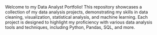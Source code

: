Welcome to my Data Analyst Portfolio! This repository showcases a collection of my data analysis projects, demonstrating my skills in data cleaning, 
visualization, statistical analysis, and machine learning. Each project is designed to highlight my proficiency with various data analysis tools and techniques, 
including Python, Pandas, SQL, and more.

